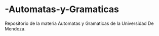 # -Automatas-y-Gramaticas
Repositorio de la materia Automatas y Gramaticas de la Universidad De Mendoza.
